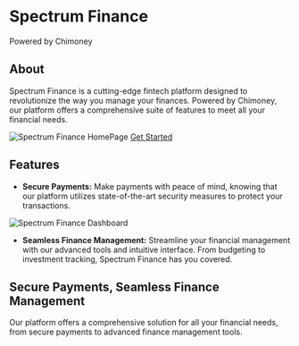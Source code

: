 # Spectrum Finance

Powered by Chimoney

## About

Spectrum Finance is a cutting-edge fintech platform designed to revolutionize the way you manage your finances. Powered by Chimoney, our platform offers a comprehensive suite of features to meet all your financial needs.

![Spectrum Finance HomePage](https://utfs.io/f/e2a9eb8f-3409-47b7-9c7f-7cae178ff963-1ev08y.JPG)
[Get Started](https://spectrum-finance.vercel.app/)

## Features

- **Secure Payments:** Make payments with peace of mind, knowing that our platform utilizes state-of-the-art security measures to protect your transactions.

![Spectrum Finance Dashboard](https://utfs.io/f/dbef9d36-00e0-4256-9dc9-53acc935da6c-hc3xu8.JPG)

- **Seamless Finance Management:** Streamline your financial management with our advanced tools and intuitive interface. From budgeting to investment tracking, Spectrum Finance has you covered.

## Secure Payments, Seamless Finance Management

Our platform offers a comprehensive solution for all your financial needs, from secure payments to advanced finance management tools.
